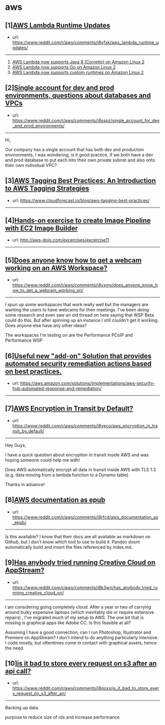 # aws
## [1][AWS Lambda Runtime Updates](https://www.reddit.com/r/aws/comments/i8yfxk/aws_lambda_runtime_updates/)
- url: https://www.reddit.com/r/aws/comments/i8yfxk/aws_lambda_runtime_updates/
---
1. [AWS Lambda now supports Java 8 (Corretto) on Amazon Linux 2](https://aws.amazon.com/about-aws/whats-new/2020/08/aws-lambda-supports-java-8/)
2. [AWS Lambda now supports Go on Amazon Linux 2](https://aws.amazon.com/about-aws/whats-new/2020/08/aws-lambda-supports-go-amazon-linux-2/)
3. [AWS Lambda now supports custom runtimes on Amazon Linux 2](https://aws.amazon.com/about-aws/whats-new/2020/08/aws-lambda-supports-custom-runtimes-amazon-linux-2/)
## [2][Single account for dev and prod environments, questions about databases and VPCs](https://www.reddit.com/r/aws/comments/i8sspz/single_account_for_dev_and_prod_environments/)
- url: https://www.reddit.com/r/aws/comments/i8sspz/single_account_for_dev_and_prod_environments/
---
Hi,

Our company has a single account that has both dev and production environments, I was wondering, is it good practice, if we both have a dev and prod database to put each into their own private subnet and also onto their own individual VPC?
## [3][AWS Tagging Best Practices: An Introduction to AWS Tagging Strategies](https://www.reddit.com/r/aws/comments/i8edoh/aws_tagging_best_practices_an_introduction_to_aws/)
- url: https://www.cloudforecast.io/blog/aws-tagging-best-practices/
---

## [4][Hands-on exercise to create Image Pipeline with EC2 Image Builder](https://www.reddit.com/r/aws/comments/i8wnln/handson_exercise_to_create_image_pipeline_with/)
- url: http://aws-dojo.com/excercises/excercise11
---

## [5][Does anyone know how to get a webcam working on an AWS Workspace?](https://www.reddit.com/r/aws/comments/i8yxmy/does_anyone_know_how_to_get_a_webcam_working_on/)
- url: https://www.reddit.com/r/aws/comments/i8yxmy/does_anyone_know_how_to_get_a_webcam_working_on/
---
I spun up some workspaces that work really well but the managers are wanting the users to have webcams for their meetings. I've been doing some research and even saw an old thread on here saying that WSP Beta could do this. But after spinning up an instance I still couldn't get it working. Does anyone else have any other ideas? 



The workspaces I'm testing on are the Performance PCoIP and Performance WSP
## [6][Useful new "add-on" Solution that provides automated security remediation actions based on best practices.](https://www.reddit.com/r/aws/comments/i8ymuc/useful_new_addon_solution_that_provides_automated/)
- url: https://aws.amazon.com/solutions/implementations/aws-security-hub-automated-response-and-remediation/
---

## [7][AWS Encryption in Transit by Default?](https://www.reddit.com/r/aws/comments/i8yeco/aws_encryption_in_transit_by_default/)
- url: https://www.reddit.com/r/aws/comments/i8yeco/aws_encryption_in_transit_by_default/
---
 Hey Guys,

I have a quick question about encryption in transit inside AWS and was hoping someone could help me with!

Does AWS automatically encrypt all data in transit inside AWS with TLS 1.3 (e.g. data moving from a lambda function to a Dynamo table)

Thanks in advance!
## [8][AWS documentation as epub](https://www.reddit.com/r/aws/comments/i8rfcd/aws_documentation_as_epub/)
- url: https://www.reddit.com/r/aws/comments/i8rfcd/aws_documentation_as_epub/
---
Is this available? I know that their docs are all available as markdown on Github, but I don't know which tool to use to build it. Pandoc dosnt automatically build and insert the files referenced by index.md.
## [9][Has anybody tried running Creative Cloud on AppStream?](https://www.reddit.com/r/aws/comments/i8k3wn/has_anybody_tried_running_creative_cloud_on/)
- url: https://www.reddit.com/r/aws/comments/i8k3wn/has_anybody_tried_running_creative_cloud_on/
---
I am considering going completely cloud. After a year or two of carrying around bulky expensive laptops (which inevitably die or require extensive repairs) , I've migrated much of my setup to AWS. The one bit that is missing is graphical apps like Adobe CC. Is this feasible at all?

Assuming I have a good connection, can I run Photoshop, Illustrator and Premiere on AppStream? I don't intend to do anything particularly intensive. I code mostly, but oftentimes come in contact with graphical assets, hence the need.
## [10][is it bad to store every request on s3 after an api call?](https://www.reddit.com/r/aws/comments/i8qoxs/is_it_bad_to_store_every_request_on_s3_after_an/)
- url: https://www.reddit.com/r/aws/comments/i8qoxs/is_it_bad_to_store_every_request_on_s3_after_an/
---
Backing up data.

purpose to reduce size of rds and increase performance
